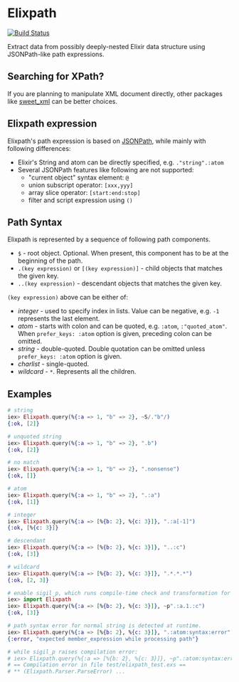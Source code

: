 # Elixpath
[![Build Status](https://travis-ci.com/mtannaan/elixpath.svg?branch=master)](https://travis-ci.com/mtannaan/elixpath)

Extract data from possibly deeply-nested Elixir data structure using JSONPath-like path expressions.

## Searching for XPath?
If you are planning to manipulate XML document directly, other packages like [sweet_xml](https://hex.pm/packages/sweet_xml) can be better choices.

## Elixpath expression
Elixpath's path expression is based on [JSONPath](https://goessner.net/articles/JsonPath/),
while mainly with following differences:

* Elixir's String and atom can be directly specified, e.g. `."string".:atom`
* Several JSONPath features like following are not supported:
    - "current object" syntax element: `@`
    - union subscript operator: `[xxx,yyy]`
    - array slice operator: `[start:end:stop]`
    - filter and script expression using `()`

## Path Syntax

Elixpath is represented by a sequence of following path components.
* `$` - root object. Optional. When present, this component has to be at the beginning of the path.
* `.(key expression)` or `[(key expression)]` - child objects that matches the given key.
* `..(key expression)` - descendant objects that matches the given key.

`(key expression)` above can be either of:
* *integer* - used to specify index in lists. Value can be negative, e.g. `-1` represents the last element.
* *atom* - starts with colon and can be quoted, e.g. `:atom`, `:"quoted_atom"`. 
  When `prefer_keys: :atom` option is given, preceding colon can be omitted.
* *string* - double-quoted. Double quotation can be omitted unless `prefer_keys: :atom` option is given.
* *charlist* - single-quoted. 
* *wildcard* - `*`. Represents all the children.

## Examples
```elixir
# string
iex> Elixpath.query(%{:a => 1, "b" => 2}, ~S/."b"/)
{:ok, [2]}

# unquoted string
iex> Elixpath.query(%{:a => 1, "b" => 2}, ".b")
{:ok, [2]}

# no match
iex> Elixpath.query(%{:a => 1, "b" => 2}, ".nonsense")
{:ok, []}

# atom
iex> Elixpath.query(%{:a => 1, "b" => 2}, ".:a")
{:ok, [1]}

# integer
iex> Elixpath.query(%{:a => [%{b: 2}, %{c: 3}]}, ".:a[-1]")
{:ok, [%{c: 3}]}

# descendant
iex> Elixpath.query(%{:a => [%{b: 2}, %{c: 3}]}, "..:c")
{:ok, [3]}

# wildcard
iex> Elixpath.query(%{:a => [%{b: 2}, %{c: 3}]}, ".*.*.*")
{:ok, [2, 3]}

# enable sigil_p, which runs compile-time check and transformation for Elixpath
iex> import Elixpath
iex> Elixpath.query(%{:a => [%{b: 2}, %{c: 3}]}, ~p".:a.1.:c")
{:ok, [3]}

# path syntax error for normal string is detected at runtime.
iex> Elixpath.query(%{:a => [%{b: 2}, %{c: 3}]}, ".:atom:syntax:error")
{:error, "expected member_expression while processing path"}

# while sigil_p raises compilation error:
# iex> Elixpath.query(%{:a => [%{b: 2}, %{c: 3}]}, ~p".:atom:syntax:error")
# == Compilation error in file test/elixpath_test.exs ==
# ** (Elixpath.Parser.ParseError) ...
```